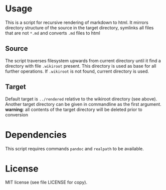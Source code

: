 # Usage
This is a script for recursive rendering of markdown to html. It mirrors directory structure of the source in the target directory, symlinks all files that are not `*.md` and converts `.md` files to html

## Source
The script traverses filesystem upwards from current directory until it find a directory with file `.wikiroot` present. This directory is used as base for all further operations. If `.wikiroot` is not found, current directory is used.

## Target
Default target is `../rendered` relative to the wikiroot directory (see above). Another target directory can be given in commandline as the first argument.  
**warning**: all contents of the target directory will be deleted prior to conversion

# Dependencies
This script requires commands `pandoc` and `realpath` to be available. 

# License

MIT license (see file LICENSE for copy).
